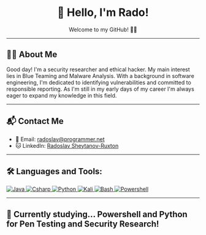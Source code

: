 <h1 align="center">👋 Hello, I'm Rado!</h1>
<p align="center">Welcome to my GitHub! 👨‍💻</p>

---

## 🙋‍♂️ About Me

Good day! I'm a security researcher and ethical hacker. My main interest lies in Blue Teaming and Malware Analysis. With a background in software engineering, I'm dedicated to identifying vulnerabilities and committed to responsible reporting. As I'm still in my early days of my career I'm always eager to expand my knowledge in this field.

---

## 📬 Contact Me

- 📧 Email: [radoslav@programmer.net](mailto:radoslav@programmer.net)
- 🐱 LinkedIn: [Radoslav Sheytanov-Ruxton](https://www.linkedin.com/in/radoslav-sheytanov-ruxton/)

---

## 🛠 Languages and Tools:

<p align="left">
 <a href="https://www.java.com/" target="_blank" rel="noreferrer"> <img src="https://img.shields.io/badge/Java-ED8B00?style=for-the-badge&logo=openjdk&logoColor=white" alt="Java"/> </a>
 <a href="https://learn.microsoft.com/en-us/dotnet/csharp/" target="_blank" rel="noreferrer"> <img src="https://img.shields.io/badge/C%23-239120?style=for-the-badge&logo=c-sharp&logoColor=white" alt="Csharp"/> </a>
  <a href="https://www.python.org/" target="_blank" rel="noreferrer"> <img src="https://img.shields.io/badge/-Python-3776AB?style=for-the-badge&logo=python&logoColor=white" alt="Python"/> </a>
<a href="https://www.kali.org/" target="_blank" rel="noreferrer"> <img src="https://img.shields.io/badge/Kali_Linux-557C94?style=for-the-badge&logo=kali-linux&logoColor=white" alt="Kali"/> </a>
<a href="https://www.gnu.org/software/bash/" target="_blank" rel="noreferrer"> <img src="https://img.shields.io/badge/GNU%20Bash-4EAA25?style=for-the-badge&logo=GNU%20Bash&logoColor=white" alt="Bash"/> </a>
<a href="https://learn.microsoft.com/en-us/powershell/" target="_blank" rel="noreferrer"> <img src="https://img.shields.io/badge/Powershell-2CA5E0?style=for-the-badge&logo=powershell&logoColor=white" alt="Powershell"/> </a>

</p>

---

## 🎨 Currently studying... Powershell and Python for Pen Testing and Security Research!

